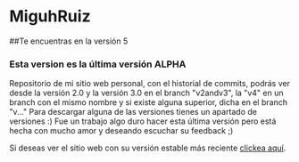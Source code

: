 MiguhRuiz
=========
##Te encuentras en la versión 5
### Esta version es la última versión ALPHA
Repositorio de mi sitio web personal, con el historial de commits, podrás ver desde la versión 2.0 y la versión 3.0 en el branch "v2andv3", la "v4" en un branch con el mismo nombre y si existe alguna superior, dicha en el branch "v..."
Para descargar alguna de las versiones tienes un apartado de versiones :)
Fue un trabajo algo duro hacer esta última versión pero está hecha con mucho amor y deseando escuchar su feedback ;)

Si deseas ver el sitio web con su versión estable más reciente [clickea aquí](http://miguhruiz.pw).
